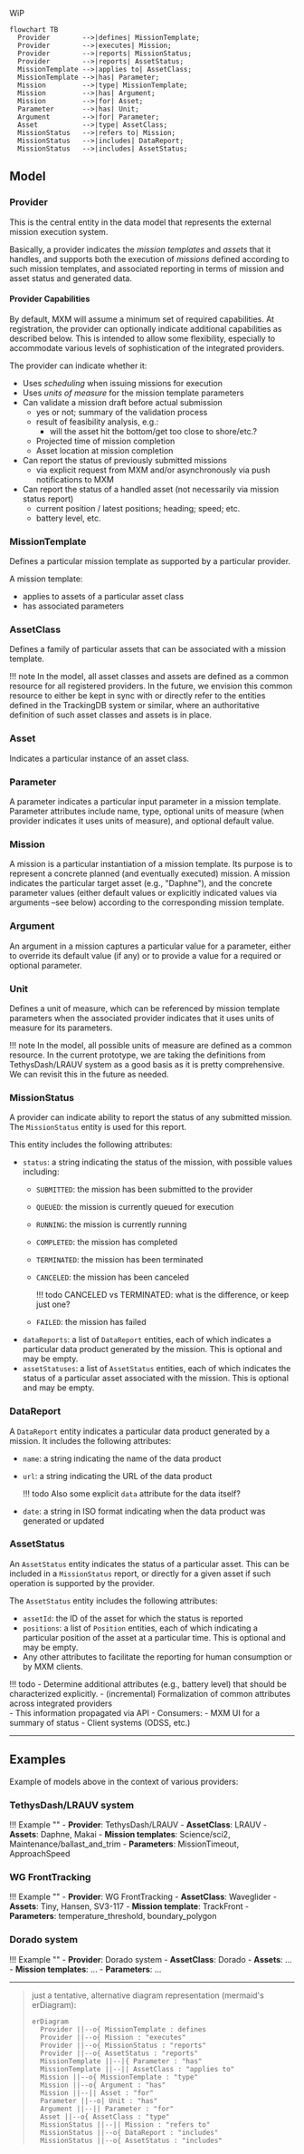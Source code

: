 [//]: # (hmm mermaid's erDiagram is not very nice)

WiP

```mermaid
flowchart TB
  Provider        -->|defines| MissionTemplate;
  Provider        -->|executes| Mission;
  Provider        -->|reports| MissionStatus;
  Provider        -->|reports| AssetStatus;
  MissionTemplate -->|applies to| AssetClass;
  MissionTemplate -->|has| Parameter;
  Mission         -->|type| MissionTemplate;
  Mission         -->|has| Argument;
  Mission         -->|for| Asset;
  Parameter       -->|has| Unit;
  Argument        -->|for| Parameter;
  Asset           -->|type| AssetClass;
  MissionStatus   -->|refers to| Mission;
  MissionStatus   -->|includes| DataReport;
  MissionStatus   -->|includes| AssetStatus;
```

## Model

### Provider

This is the central entity in the data model that represents the external
mission execution system.

Basically, a provider indicates the _mission templates_ and _assets_ that it handles,
and supports both the execution of _missions_ defined according to such mission templates,
and associated reporting in terms of mission and asset status and generated data.

#### Provider Capabilities

By default, MXM will assume a minimum set of required capabilities.
At registration, the provider can optionally indicate additional capabilities as described below.
This is intended to allow some flexibility, especially to accommodate various levels
of sophistication of the integrated providers.

The provider can indicate whether it:

- Uses _scheduling_ when issuing missions for execution
- Uses _units of measure_ for the mission template parameters 
- Can validate a mission draft before actual submission
    - yes or not; summary of the validation process
    - result of feasibility analysis, e.g.:
        - will the asset hit the bottom/get too close to shore/etc.?
    - Projected time of mission completion
    - Asset location at mission completion
- Can report the status of previously submitted missions
    - via explicit request from MXM and/or asynchronously via push notifications to MXM 
- Can report the status of a handled asset (not necessarily via mission status report)
    - current position / latest positions; heading; speed; etc.
    - battery level, etc.


### MissionTemplate

Defines a particular mission template as supported by a particular provider.

A mission template:

- applies to assets of a particular asset class
- has associated parameters

### AssetClass

Defines a family of particular assets that can be associated with a mission template.

!!! note
    In the model, all asset classes and assets are defined as a common resource for all registered providers.
    In the future, we envision this common resource to either be kept in sync with or 
    directly refer to the entities defined in the TrackingDB system or similar,
    where an authoritative definition of such asset classes and assets is in place.


### Asset

Indicates a particular instance of an asset class.

### Parameter

A parameter indicates a particular input parameter in a mission template. Parameter attributes include name, type,
optional units of measure (when provider indicates it uses units of measure), and optional default value.

### Mission

A mission is a particular instantiation of a mission template. Its purpose is to represent a concrete planned (and
eventually executed) mission. A mission indicates the particular target asset (e.g., "Daphne"), and the concrete
parameter values (either default values or explicitly indicated values via arguments –see below) according to the
corresponding mission template.

### Argument

An argument in a mission captures a particular value for a parameter, either to override its default value (if any) or
to provide a value for a required or optional parameter.

### Unit

Defines a unit of measure, which can be referenced by mission template parameters when the associated
provider indicates that it uses units of measure for its parameters.

!!! note
    In the model, all possible units of measure are defined as a common resource.
    In the current prototype, we are taking the definitions from TethysDash/LRAUV system
    as a good basis as it is pretty comprehensive. We can revisit this in the future as needed.

### MissionStatus

A provider can indicate ability to report the status of any submitted mission.
The `MissionStatus` entity is used for this report.

This entity includes the following attributes:

- `status`: a string indicating the status of the mission, with possible values including:
    - `SUBMITTED`: the mission has been submitted to the provider
    - `QUEUED`: the mission is currently queued for execution
    - `RUNNING`: the mission is currently running
    - `COMPLETED`: the mission has completed
    - `TERMINATED`: the mission has been terminated
    - `CANCELED`: the mission has been canceled
      
        !!! todo
            CANCELED vs TERMINATED: what is the difference, or keep just one?

    - `FAILED`: the mission has failed
- `dataReports`: a list of `DataReport` entities, each of which indicates a particular data product
  generated by the mission. This is optional and may be empty.
- `assetStatuses`: a list of `AssetStatus` entities, each of which indicates the status of a particular
  asset associated with the mission. This is optional and may be empty.

### DataReport

A `DataReport` entity indicates a particular data product generated by a mission. It includes the following attributes:

- `name`: a string indicating the name of the data product
- `url`: a string indicating the URL of the data product
      
    !!! todo
        Also some explicit `data` attribute for the data itself?

- `date`: a string in ISO format indicating when the data product was generated or updated


### AssetStatus

An `AssetStatus` entity indicates the status of a particular asset.
This can be included in a `MissionStatus` report, or directly for a given asset
if such operation is supported by the provider.

The `AssetStatus` entity includes the following attributes:

- `assetId`: the ID of the asset for which the status is reported
- `positions`: a list of `Position` entities, each of which indicating a particular position of the asset
  at a particular time. This is optional and may be empty.
- Any other attributes to facilitate the reporting for human consumption or by MXM clients.

!!! todo
    - Determine additional attributes (e.g., battery level) that should be characterized explicitly.
    - (incremental) Formalization of common attributes across integrated providers  
    - This information propagated via API 
    - Consumers:
        - MXM UI for a summary of status
        - Client systems (ODSS, etc.)

---

## Examples

Example of models above in the context of various providers:

### TethysDash/LRAUV system

!!! Example ""
    - **Provider**: TethysDash/LRAUV
    - **AssetClass**: LRAUV
    - **Assets**: Daphne, Makai
    - **Mission templates**: Science/sci2, Maintenance/ballast_and_trim
    - **Parameters**: MissionTimeout, ApproachSpeed

### WG FrontTracking

!!! Example ""
    - **Provider**: WG FrontTracking
    - **AssetClass**: Waveglider
    - **Assets**: Tiny, Hansen, SV3-117
    - **Mission template**: TrackFront
    - **Parameters**: temperature_threshold, boundary_polygon

### Dorado system

!!! Example ""
    - **Provider**: Dorado system
    - **AssetClass**: Dorado
    - **Assets**: ...
    - **Mission templates**: ...
    - **Parameters**: ...

---

> just a tentative, alternative diagram representation (mermaid's erDiagram):
> 
> ```mermaid
> erDiagram
>   Provider ||--o{ MissionTemplate : defines
>   Provider ||--o{ Mission : "executes"
>   Provider ||--o{ MissionStatus : "reports"
>   Provider ||--o{ AssetStatus : "reports"
>   MissionTemplate ||--|{ Parameter : "has"
>   MissionTemplate ||--|| AssetClass : "applies to"
>   Mission ||--o{ MissionTemplate : "type"
>   Mission ||--o{ Argument : "has"
>   Mission ||--|| Asset : "for"
>   Parameter ||--o| Unit : "has"
>   Argument ||--|| Parameter : "for"
>   Asset ||--o{ AssetClass : "type"
>   MissionStatus ||--|| Mission : "refers to"
>   MissionStatus ||--o{ DataReport : "includes"
>   MissionStatus ||--o{ AssetStatus : "includes"
> ```
